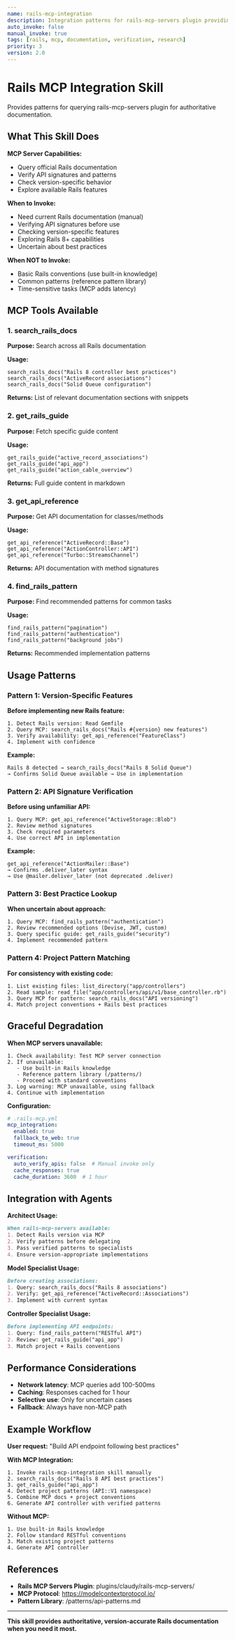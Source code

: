 ```yaml
---
name: rails-mcp-integration
description: Integration patterns for rails-mcp-servers plugin providing documentation verification
auto_invoke: false
manual_invoke: true
tags: [rails, mcp, documentation, verification, research]
priority: 3
version: 2.0
---
```


# Rails MCP Integration Skill

Provides patterns for querying rails-mcp-servers plugin for authoritative documentation.

## What This Skill Does

**MCP Server Capabilities:**
- Query official Rails documentation
- Verify API signatures and patterns
- Check version-specific behavior
- Explore available Rails features

**When to Invoke:**
- Need current Rails documentation (manual)
- Verifying API signatures before use
- Checking version-specific features
- Exploring Rails 8+ capabilities
- Uncertain about best practices

**When NOT to Invoke:**
- Basic Rails conventions (use built-in knowledge)
- Common patterns (reference pattern library)
- Time-sensitive tasks (MCP adds latency)

## MCP Tools Available

### 1. search_rails_docs

**Purpose:** Search across all Rails documentation

**Usage:**
```
search_rails_docs("Rails 8 controller best practices")
search_rails_docs("ActiveRecord associations")
search_rails_docs("Solid Queue configuration")
```

**Returns:** List of relevant documentation sections with snippets

### 2. get_rails_guide

**Purpose:** Fetch specific guide content

**Usage:**
```
get_rails_guide("active_record_associations")
get_rails_guide("api_app")
get_rails_guide("action_cable_overview")
```

**Returns:** Full guide content in markdown

### 3. get_api_reference

**Purpose:** Get API documentation for classes/methods

**Usage:**
```
get_api_reference("ActiveRecord::Base")
get_api_reference("ActionController::API")
get_api_reference("Turbo::StreamsChannel")
```

**Returns:** API documentation with method signatures

### 4. find_rails_pattern

**Purpose:** Find recommended patterns for common tasks

**Usage:**
```
find_rails_pattern("pagination")
find_rails_pattern("authentication")
find_rails_pattern("background jobs")
```

**Returns:** Recommended implementation patterns

## Usage Patterns

### Pattern 1: Version-Specific Features

**Before implementing new Rails feature:**
```
1. Detect Rails version: Read Gemfile
2. Query MCP: search_rails_docs("Rails #{version} new features")
3. Verify availability: get_api_reference("FeatureClass")
4. Implement with confidence
```

**Example:**
```
Rails 8 detected → search_rails_docs("Rails 8 Solid Queue")
→ Confirms Solid Queue available → Use in implementation
```

### Pattern 2: API Signature Verification

**Before using unfamiliar API:**
```
1. Query MCP: get_api_reference("ActiveStorage::Blob")
2. Review method signatures
3. Check required parameters
4. Use correct API in implementation
```

**Example:**
```
get_api_reference("ActionMailer::Base")
→ Confirms .deliver_later syntax
→ Use @mailer.deliver_later (not deprecated .deliver)
```

### Pattern 3: Best Practice Lookup

**When uncertain about approach:**
```
1. Query MCP: find_rails_pattern("authentication")
2. Review recommended options (Devise, JWT, custom)
3. Query specific guide: get_rails_guide("security")
4. Implement recommended pattern
```

### Pattern 4: Project Pattern Matching

**For consistency with existing code:**
```
1. List existing files: list_directory("app/controllers")
2. Read sample: read_file("app/controllers/api/v1/base_controller.rb")
3. Query MCP for pattern: search_rails_docs("API versioning")
4. Match project conventions + Rails best practices
```

## Graceful Degradation

**When MCP servers unavailable:**
```
1. Check availability: Test MCP server connection
2. If unavailable:
   - Use built-in Rails knowledge
   - Reference pattern library (/patterns/)
   - Proceed with standard conventions
3. Log warning: MCP unavailable, using fallback
4. Continue with implementation
```

**Configuration:**
```yaml
# .rails-mcp.yml
mcp_integration:
  enabled: true
  fallback_to_web: true
  timeout_ms: 5000

verification:
  auto_verify_apis: false  # Manual invoke only
  cache_responses: true
  cache_duration: 3600  # 1 hour
```

## Integration with Agents

**Architect Usage:**
```markdown
When rails-mcp-servers available:
1. Detect Rails version via MCP
2. Verify patterns before delegating
3. Pass verified patterns to specialists
4. Ensure version-appropriate implementations
```

**Model Specialist Usage:**
```markdown
Before creating associations:
1. Query: search_rails_docs("Rails 8 associations")
2. Verify: get_api_reference("ActiveRecord::Associations")
3. Implement with current syntax
```

**Controller Specialist Usage:**
```markdown
Before implementing API endpoints:
1. Query: find_rails_pattern("RESTful API")
2. Review: get_rails_guide("api_app")
3. Match project + Rails conventions
```

## Performance Considerations

- **Network latency**: MCP queries add 100-500ms
- **Caching**: Responses cached for 1 hour
- **Selective use**: Only for uncertain cases
- **Fallback**: Always have non-MCP path

## Example Workflow

**User request:** "Build API endpoint following best practices"

**With MCP Integration:**
```
1. Invoke rails-mcp-integration skill manually
2. search_rails_docs("Rails 8 API best practices")
3. get_rails_guide("api_app")
4. Detect project patterns (API::V1 namespace)
5. Combine MCP docs + project conventions
6. Generate API controller with verified patterns
```

**Without MCP:**
```
1. Use built-in Rails knowledge
2. Follow standard RESTful conventions
3. Match existing project patterns
4. Generate API controller
```

## References

- **Rails MCP Servers Plugin**: plugins/claudy/rails-mcp-servers/
- **MCP Protocol**: https://modelcontextprotocol.io/
- **Pattern Library**: /patterns/api-patterns.md

---

**This skill provides authoritative, version-accurate Rails documentation when you need it most.**
